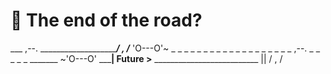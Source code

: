 # 🛑 The end of the road?



 ___  ,--.  __________________________/   ,   /_______
    'O---O'~
 _ _ _ _ _ _ _ _ _ _ _ _ _ _ _ _ _ _ _  ,--.   _ _ _ _ _
         _______                      ~'O---O'
 _______| Future >____        __________________________
           ||        /   ,   /


